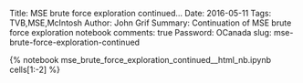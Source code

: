 Title: MSE brute force exploration continued...
Date: 2016-05-11
Tags: TVB,MSE,McIntosh
Author: John Grif
Summary: Continuation of MSE brute force exploration notebook
comments: true
Password: OCanada
slug: mse-brute-force-exploration-continued

{% notebook mse_brute_force_exploration_continued__html_nb.ipynb cells[1:-2] %}

